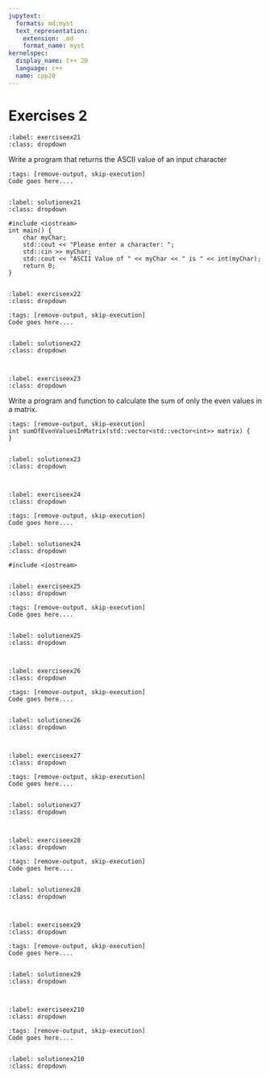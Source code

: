 ```yaml
---
jupytext:
  formats: md:myst
  text_representation:
    extension: .md
    format_name: myst
kernelspec:
  display_name: C++ 20
  language: c++
  name: cpp20
---
```


# Exercises 2

````{exercise-start} 
:label: exerciseex21
:class: dropdown
````
Write a program that returns the ASCII value of an input character
```{code-cell} c++
:tags: [remove-output, skip-execution]
Code goes here....
```
````{exercise-end}
````

````{solution-start} exerciseex21
:label: solutionex21
:class: dropdown
````
```{code-block} c++
#include <iostream>
int main() {
    char myChar;
    std::cout << "Please enter a character: ";
    std::cin >> myChar;
    std::cout << "ASCII Value of " << myChar << " is " << int(myChar);
    return 0;
}

```
````{solution-end}
````

````{exercise-start} 
:label: exerciseex22
:class: dropdown
````

```{code-cell} c++
:tags: [remove-output, skip-execution]
Code goes here....
```
````{exercise-end}
````

````{solution-start} exerciseex22
:label: solutionex22
:class: dropdown
````
```{code-block} c++

```
````{solution-end}
````

````{exercise-start} 
:label: exerciseex23
:class: dropdown
````
Write a program and function to calculate the sum of only the even values in a matrix.
```{code-cell} c++
:tags: [remove-output, skip-execution]
int sumOfEvenValuesInMatrix(std::vector<std::vector<int>> matrix) {
}
```
````{exercise-end}
````

````{solution-start} exerciseex23
:label: solutionex23
:class: dropdown
````

```{code-block} c++

```
````{solution-end}
````


````{exercise-start} 
:label: exerciseex24
:class: dropdown
````

```{code-cell} c++
:tags: [remove-output, skip-execution]
Code goes here....
```
````{exercise-end}
````

````{solution-start} exerciseex24
:label: solutionex24
:class: dropdown
````
```{code-block} c++
#include <iostream>

```
````{solution-end}
````


````{exercise-start} 
:label: exerciseex25
:class: dropdown
````

```{code-cell} c++
:tags: [remove-output, skip-execution]
Code goes here....
```
````{exercise-end}
````

````{solution-start} exerciseex25
:label: solutionex25
:class: dropdown
````
```{code-block} c++

```
````{solution-end}
````


````{exercise-start} 
:label: exerciseex26
:class: dropdown
````

```{code-cell} c++
:tags: [remove-output, skip-execution]
Code goes here....
```
````{exercise-end}
````

````{solution-start} exerciseex26
:label: solutionex26
:class: dropdown
````
```{code-block} c++

```
````{solution-end}
````


````{exercise-start} 
:label: exerciseex27
:class: dropdown
````

```{code-cell} c++
:tags: [remove-output, skip-execution]
Code goes here....
```
````{exercise-end}
````

````{solution-start} exerciseex27
:label: solutionex27
:class: dropdown
````
```{code-block} c++

```
````{solution-end}
````

````{exercise-start} 
:label: exerciseex28
:class: dropdown
````

```{code-cell} c++
:tags: [remove-output, skip-execution]
Code goes here....
```
````{exercise-end}
````

````{solution-start} exerciseex28
:label: solutionex28
:class: dropdown
````
```{code-block} c++

```
````{solution-end}
````

````{exercise-start} 
:label: exerciseex29
:class: dropdown
````

```{code-cell} c++
:tags: [remove-output, skip-execution]
Code goes here....
```
````{exercise-end}
````

````{solution-start} exerciseex29
:label: solutionex29
:class: dropdown
````
```{code-block} c++

```
````{solution-end}
````

````{exercise-start} 
:label: exerciseex210
:class: dropdown
````

```{code-cell} c++
:tags: [remove-output, skip-execution]
Code goes here....
```
````{exercise-end}
````

````{solution-start} exerciseex210
:label: solutionex210
:class: dropdown
````
```{code-block} c++

```
````{solution-end}
````


